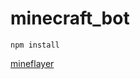 # minecraft_bot

```
npm install
```

[mineflayer](https://github.com/PrismarineJS/mineflayer?tab=contributing-ov-file)
